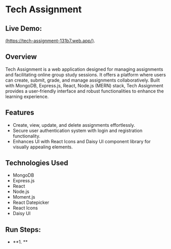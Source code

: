 # Tech Assignment
## Live Demo: 
[(https://tech-assignment-131b7.web.app/)](https://tech-assignment-131b7.web.app/).

## Overview

Tech Assignment is a web application designed for managing assignments and facilitating online group study sessions. It offers a platform where users can create, submit, grade, and manage assignments collaboratively. Built with MongoDB, Express.js, React, Node.js (MERN) stack, Tech Assignment provides a user-friendly interface and robust functionalities to enhance the learning experience.

## Features
-  Create, view, update, and delete assignments effortlessly.
-  Secure user authentication system with login and registration functionality.
- Enhances UI with React Icons and Daisy UI component library for visually appealing elements.

## Technologies Used
- MongoDB
- Express.js
- React
- Node.js
- Moment.js
- React Datepicker
- React Icons
- Daisy UI

## Run Steps:
- **1. **



